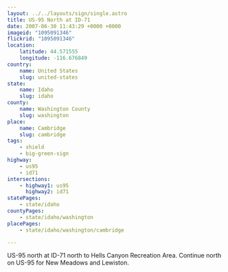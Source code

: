 ```yaml
---
layout: ../../layouts/sign/single.astro
title: US-95 North at ID-71
date: 2007-06-30 11:43:29 +0000 +0000
imageid: "1095091346"
flickrid: "1095091346"
location:
    latitude: 44.571555
    longitude: -116.676849
country:
    name: United States
    slug: united-states
state:
    name: Idaho
    slug: idaho
county:
    name: Washington County
    slug: washington
place:
    name: Cambridge
    slug: cambridge
tags:
    - shield
    - big-green-sign
highway:
    - us95
    - id71
intersections:
    - highway1: us95
      highway2: id71
statePages:
    - state/idaho
countyPages:
    - state/idaho/washington
placePages:
    - state/idaho/washington/cambridge

---
```

US-95 north at ID-71 north to Hells Canyon Recreation Area.  Continue north on US-95 for New Meadows and Lewiston.